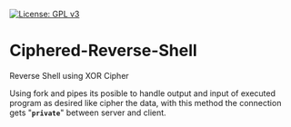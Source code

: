 [![License: GPL v3](https://img.shields.io/badge/License-GPLv3-blue.svg)](https://www.gnu.org/licenses/gpl-3.0)
# Ciphered-Reverse-Shell
Reverse Shell using XOR Cipher

Using fork and pipes its posible to handle output and input of executed program as desired like cipher the data, with this method the connection gets "<b>`private`</b>" between server and client. 
